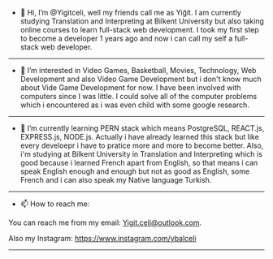 - 👋 Hi, I’m @Yigitceli, well my friends call me as Yiğit. I am currently studying Translation and Interpreting at Bilkent University but also taking online
courses to learn full-stack web development. I took my first step to become a developer 1 years ago and now i can call my self a full-stack web developer.

**************************

- 👀 I’m interested in Video Games, Basketball, Movies, Technology, Web Development and also Video Game Development but i don't know much about Vide Game Development for now. I have been involved with computers since I was little. I could solve all of the computer
problems which i encountered as i was even child with some google research. 

**************************

- 🌱 I’m currently learning PERN stack which means PostgreSQL, REACT.js, EXPRESS.js, NODE.js. Actually i have already learned this stack but like every develoepr i have to pratice
more and more to become better. Also, i'm studying at Bilkent University in Translation and Interpreting which is good because i learned French apart from English, so that means 
i can speak English enough and enough but not as good as English, some French and i can also speak my Native language Turkish.

***************************

- 📫 How to reach me:

You can reach me from my email: Yigit.celi@outlook.com.

Also my Instagram: https://www.instagram.com/ybalceli


***************************


